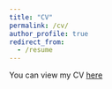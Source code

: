 ```yaml
---
title: "CV"
permalink: /cv/
author_profile: true
redirect_from:
  - /resume
---
```


You can view my CV [here](/files/cv.pdf)